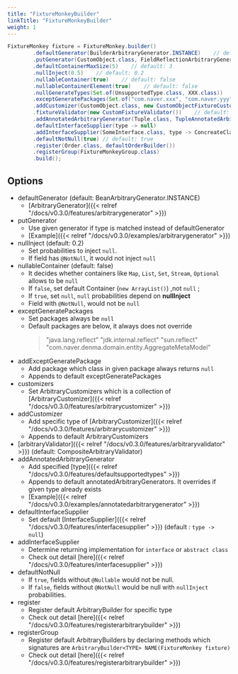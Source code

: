 ```yaml
---
title: "FixtureMonkeyBuilder"
linkTitle: "FixtureMonkeyBuilder"
weight: 1
---
```


```java
FixtureMonkey fixture = FixtureMonkey.builder()
        .defaultGenerator(BuilderArbitraryGenerator.INSTANCE)    // default: BeanArbitraryGenerator.INSTANCE
        .putGenerator(CustomObject.class, FieldReflectionArbitraryGenerator.INSTANCE)
        .defaultContainerMaxSize(5)    // default: 3
        .nullInject(0.5)    // default: 0.2
        .nullableContainer(true)    // default: false
        .nullableContainerElement(true)    // default: false
        .nullGenerateTypes(Set.of(UnsupportedType.class, XXX.class))
        .exceptGeneratePackages(Set.of("com.naver.xxx", "com.naver.yyy"))    // default: "java.lang.reflect", "jdk.internal.reflect", "sun.reflect"
        .addCustomizer(CustomObject.class, new CustomObjectFixtureCustomizer())
        .fixtureValidator(new CustomFixtureValidator())    // default: CompositeFixtureValidator
        .addAnnotatedArbitraryGenerator(Tuple.class, TupleAnnotatedArbitraryGenerator())
        .defaultInterfaceSupplier(type -> null)
        .addInterfaceSupplier(SomeInterface.class, type -> ConcreateClass.INSTANCE)
        .defaultNotNull(true) // default: true
        .register(Order.class, defaultOrderBuilder())
        .registerGroup(FixtureMonkeyGroup.class)
        .build();

```


## Options
- defaultGenerator (default: BeanArbitraryGenerator.INSTANCE)
    - [ArbitraryGenerator]({{< relref "/docs/v0.3.0/features/arbitrarygenerator" >}})
- putGenerator
    - Use given generator if type is matched instead of defaultGenerator
    - [Example]({{< relref "/docs/v0.3.0/examples/arbitrarygenerator" >}})
- nullInject (default: 0.2)
    - Set probabilities to inject `null`.
    - If field has `@NotNull`, it would not inject `null`
- nullableContainer (default: false)
    - It decides whether containers like `Map`, `List`, `Set`, `Stream`, `Optional` allows to be `null` 
    - If `false`, set default Container (`new ArrayList()`) ,not `null`  ;
    - If `true`, set `null`, `null` probabilities depend on **nullInject**
    - Field with `@NotNull`, would not be `null`
- exceptGeneratePackages
    - Set packages always be `null`
    - Default packages are below, it always does not override
      > "java.lang.reflect"
      "jdk.internal.reflect"
      "sun.reflect"
      "com.naver.denma.domain.entity.AggregateMetaModel"
- addExceptGeneratePackage
    - Add package which class in given package always returns `null`
    - Appends to default exceptGeneratePackages
- customizers
    - Set ArbitraryCustomizers which is a collection of [ArbitraryCustomizer]({{< relref "/docs/v0.3.0/features/arbitrarycustomizer" >}})
- addCustomizer
    - Add specific type of [ArbitraryCustomizer]({{< relref "/docs/v0.3.0/features/arbitrarycustomizer" >}})
    - Appends to default ArbitraryCustomizers
- [arbitraryValidator]({{< relref "/docs/v0.3.0/features/arbitraryvalidator" >}}) (default: CompositeArbitraryValidator)
- addAnnotatedArbitraryGenerator
    - Add specified [type]({{< relref "/docs/v0.3.0/features/defaultsupportedtypes" >}})
    - Appends to default annotatedArbitraryGenerators. It overrides if given type already exists
    - [Example]({{< relref "/docs/v0.3.0/examples/annotatedarbitrarygenerator" >}})
- defaultInterfaceSupplier
  - Set default [InterfaceSupplier]({{< relref "/docs/v0.3.0/features/interfacesupplier" >}}) (default : `type -> null`) 
- addInterfaceSupplier
  - Determine returning implementation for `interface` or `abstract class`
  - Check out detail [here]({{< relref "/docs/v0.3.0/features/interfacesupplier" >}})
- defaultNotNull
  - If `true`, fields without `@Nullable` would not be null.
  - If `false`, fields without `@NotNull` would be null with `nullInject` probabilities.
- register
  - Register default ArbitraryBuilder for specific type
  - Check out detail [here]({{< relref "/docs/v0.3.0/features/registerarbitrarybuilder" >}})
- registerGroup
  - Register default ArbitraryBuilders by declaring methods which signatures are `ArbitraryBuilder<TYPE> NAME(FixtureMonkey fixture)`
  - Check out detail [here]({{< relref "/docs/v0.3.0/features/registerarbitrarybuilder" >}})
